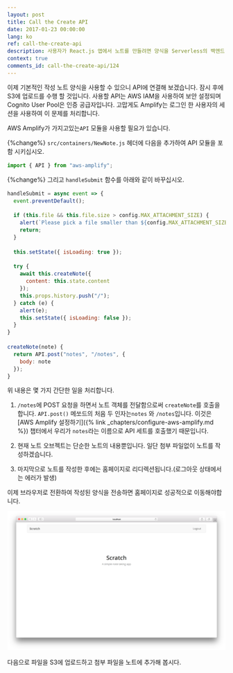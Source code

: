 ```yaml
---
layout: post
title: Call the Create API
date: 2017-01-23 00:00:00
lang: ko
ref: call-the-create-api
description: 사용자가 React.js 앱에서 노트를 만들려면 양식을 Serverless의 백앤드 API에 연결해야합니다.이를 위해 AWS Amplify의 API 모듈을 사용합니다.
context: true
comments_id: call-the-create-api/124
---
```


이제 기본적인 작성 노트 양식을 사용할 수 있으니 API에 연결해 보겠습니다. 잠시 후에 S3에 업로드를 수행 할 것입니다. 사용할 API는 AWS IAM을 사용하여 보안 설정되며 Cognito User Pool은 인증 공급자입니다. 고맙게도 Amplify는 로그인 한 사용자의 세션을 사용하여 이 문제를 처리합니다.

AWS Amplify가 가지고있는`API` 모듈을 사용할 필요가 있습니다.

{%change%} `src/containers/NewNote.js` 헤더에 다음을 추가하여 API 모듈을 포함 시키십시오.

``` javascript
import { API } from "aws-amplify";
```

{%change%} 그리고 `handleSubmit` 함수를 아래와 같이 바꾸십시오.

``` javascript
handleSubmit = async event => {
  event.preventDefault();

  if (this.file && this.file.size > config.MAX_ATTACHMENT_SIZE) {
    alert(`Please pick a file smaller than ${config.MAX_ATTACHMENT_SIZE/1000000} MB.`);
    return;
  }

  this.setState({ isLoading: true });

  try {
    await this.createNote({
      content: this.state.content
    });
    this.props.history.push("/");
  } catch (e) {
    alert(e);
    this.setState({ isLoading: false });
  }
}

createNote(note) {
  return API.post("notes", "/notes", {
    body: note
  });
}
```

위 내용은 몇 가지 간단한 일을 처리합니다.

1. `/notes`에 POST 요청을 하면서 노트 객체를 전달함으로써 `createNote`를 호출을 합니다. `API.post()` 메쏘드의 처음 두 인자는`notes` 와 `/notes`입니다. 이것은 [AWS Amplify 설정하기]({% link _chapters/configure-aws-amplify.md %})  챕터에서 우리가 `notes`라는 이름으로 API 세트를 호출했기 때문입니다.

2. 현재 노트 오브젝트는 단순한 노트의 내용뿐입니다. 일단 첨부 파일없이 노트를 작성하겠습니다.

3. 마지막으로 노트를 작성한 후에는 홈페이지로 리디렉션됩니다.(로그아웃 상태에서는 에러가 발생)

이제 브라우저로 전환하여 작성된 양식을 전송하면 홈페이지로 성공적으로 이동해야합니다.

![새 노트 작성 스크린 샷](/assets/new-note-created.png)

다음으로 파일을 S3에 업로드하고 첨부 파일을 노트에 추가해 봅시다.

